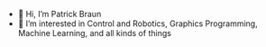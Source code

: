 - 👋 Hi, I’m Patrick Braun
- 👀 I’m interested in Control and Robotics, Graphics Programming, Machine Learning, and all kinds of things

<!---
patdb17/patdb17 is a ✨ special ✨ repository because its `README.md` (this file) appears on your GitHub profile.
You can click the Preview link to take a look at your changes.
--->
